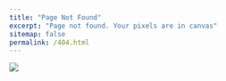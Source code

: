 ```yaml
---
title: "Page Not Found"
excerpt: "Page not found. Your pixels are in canvas"
sitemap: false
permalink: /404.html
---
```


![](https://img.freepik.com/premium-vector/error-404-found-glitch-effect_8024-4.jpg)
